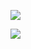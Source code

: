 ![](https://komarev.com/ghpvc/?username=codyi96)

![](https://github-readme-stats.vercel.app/api?username=codyi96&count_private=true&show_icons=true&include_all_commits=true)

<!--
**codyi96/codyi96** is a ✨ _special_ ✨ repository because its `README.md` (this file) appears on your GitHub profile.

Here are some ideas to get you started:

- 🔭 I’m currently working on ...
- 🌱 I’m currently learning ...
- 👯 I’m looking to collaborate on ...
- 🤔 I’m looking for help with ...
- 💬 Ask me about ...
- 📫 How to reach me: ...
- 😄 Pronouns: ...
- ⚡ Fun fact: ...
-->
